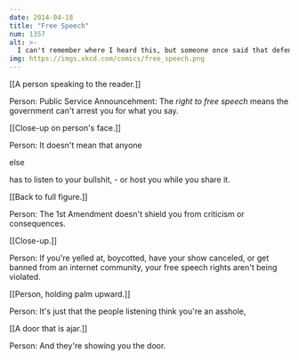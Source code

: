 ```yaml
---
date: 2014-04-18
title: "Free Speech"
num: 1357
alt: >-
  I can't remember where I heard this, but someone once said that defending a position by citing free speech is sort of the ultimate concession; you're saying that the most compelling thing you can say for your position is that it's not literally illegal to express.
img: https://imgs.xkcd.com/comics/free_speech.png
---
```

[[A person speaking to the reader.]]

Person: Public Service Announcehment: The *right to free speech* means the government can't arrest you for what you say.

[[Close-up on person's face.]]

Person: It doesn't mean that anyone 

else

 has to listen to your bullshit, - or host you while you share it.

[[Back to full figure.]]

Person: The 1st Amendment doesn't shield you from criticism or consequences.

[[Close-up.]]

Person: If you're yelled at, boycotted, have your show canceled, or get banned from an internet community, your free speech rights aren't being violated.

[[Person, holding palm upward.]]

Person: It's just that the people listening think you're an asshole,

[[A door that is ajar.]]

Person: And they're showing you the door.


